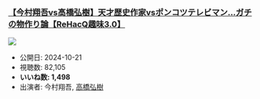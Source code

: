 ### [【今村翔吾vs高橋弘樹】天才歴史作家vsポンコツテレビマン…ガチの物作り論【ReHacQ趣味3.0】](https://www.youtube.com/watch?v=PrWnfMPtpeY)
[![](https://img.youtube.com/vi/PrWnfMPtpeY/sddefault.jpg)](https://www.youtube.com/watch?v=PrWnfMPtpeY)
-   公開日: 2024-10-21
-   視聴数: 82,105
-   **いいね数: 1,498**
-   出演者: 今村翔吾, [高橋弘樹](/rehacq_fan/people/高橋弘樹 "wikilink")
